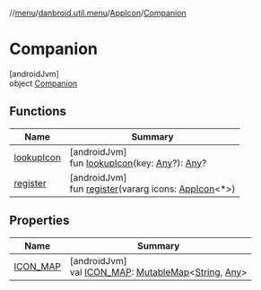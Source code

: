 //[menu](../../../../index.md)/[danbroid.util.menu](../../index.md)/[AppIcon](../index.md)/[Companion](index.md)

# Companion

[androidJvm]\
object [Companion](index.md)

## Functions

| Name | Summary |
|---|---|
| [lookupIcon](lookup-icon.md) | [androidJvm]<br>fun [lookupIcon](lookup-icon.md)(key: [Any](https://kotlinlang.org/api/latest/jvm/stdlib/kotlin/-any/index.html)?): [Any](https://kotlinlang.org/api/latest/jvm/stdlib/kotlin/-any/index.html)? |
| [register](register.md) | [androidJvm]<br>fun [register](register.md)(vararg icons: [AppIcon](../index.md)<*>) |

## Properties

| Name | Summary |
|---|---|
| [ICON_MAP](-i-c-o-n_-m-a-p.md) | [androidJvm]<br>val [ICON_MAP](-i-c-o-n_-m-a-p.md): [MutableMap](https://kotlinlang.org/api/latest/jvm/stdlib/kotlin.collections/-mutable-map/index.html)<[String](https://kotlinlang.org/api/latest/jvm/stdlib/kotlin/-string/index.html), [Any](https://kotlinlang.org/api/latest/jvm/stdlib/kotlin/-any/index.html)> |

